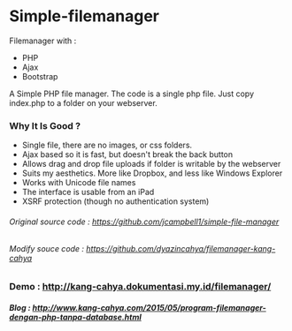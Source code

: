 # Simple-filemanager
Filemanager with :
- PHP
- Ajax
- Bootstrap

A Simple PHP file manager. The code is a single php file.
Just copy index.php to a folder on your webserver.

### Why It Is Good ?
- Single file, there are no images, or css folders.
- Ajax based so it is fast, but doesn't break the back button
- Allows drag and drop file uploads if folder is writable by the webserver
- Suits my aesthetics. More like Dropbox, and less like Windows Explorer
- Works with Unicode file names
- The interface is usable from an iPad
- XSRF protection (though no authentication system)

###### Original source code : https://github.com/jcampbell1/simple-file-manager
###### Modify souce code : https://github.com/dyazincahya/filemanager-kang-cahya



### Demo : http://kang-cahya.dokumentasi.my.id/filemanager/
##### Blog : http://www.kang-cahya.com/2015/05/program-filemanager-dengan-php-tanpa-database.html
